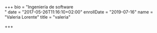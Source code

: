 +++
bio = "Ingeniería de software<br/>"
date = "2017-05-26T11:16:10+02:00"
enrollDate = "2019-07-16"
name = "Valeria Lorente"
title = "valeria"

+++

